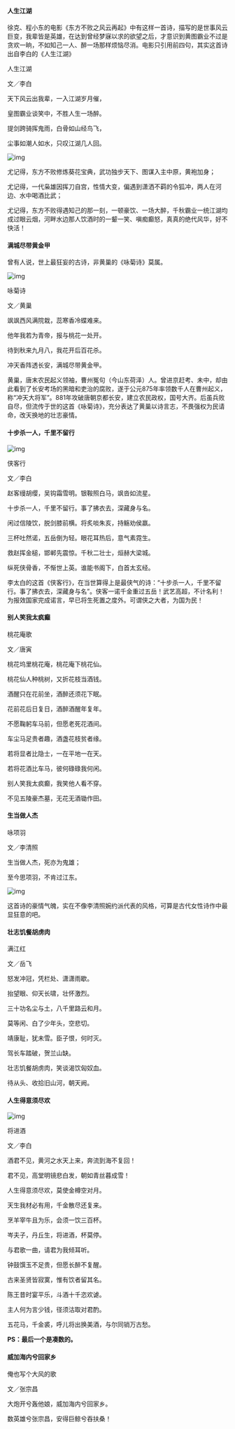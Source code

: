 #### 人生江湖

徐克、程小东的电影《东方不败之风云再起》中有这样一首诗，描写的是世事风云巨变，我辈皆是英雄，在达到曾经梦寐以求的欲望之后，才意识到黄图霸业不过是贪欢一晌，不如知己一人、醉一场那样烦恼尽消。电影只引用前四句，其实这首诗出自李白的《人生江湖》

人生江湖

文／李白

天下风云出我辈，一入江湖岁月催，

皇图霸业谈笑中，不胜人生一场醉。

提剑跨骑挥鬼雨，白骨如山经鸟飞，

尘事如潮人如水，只叹江湖几人回。

![img](http://upload-images.jianshu.io/upload_images/15749314-146056d274c2c234.jpeg?imageMogr2/auto-orient/strip%7CimageView2/2/w/1240)

尤记得，东方不败修炼葵花宝典，武功独步天下、图谋入主中原，黄袍加身；

尤记得，一代枭雄因挥刀自宫，性情大变，偏遇到潇洒不羁的令狐冲，两人在河边、水中喝酒比武；

尤记得，东方不败得遇知己的那一刻，一顿豪饮、一场大醉，千秋霸业一统江湖均成过眼云烟，河畔水边那人饮酒时的一颦一笑、嗔痴癫怒，真真的绝代风华，好不快活！



#### 满城尽带黄金甲

曾有人说，世上最狂妄的古诗，非黄巢的《咏菊诗》莫属。

![img](http://upload-images.jianshu.io/upload_images/15749314-5b6352cace2c3b88.jpeg?imageMogr2/auto-orient/strip%7CimageView2/2/w/1240)

咏菊诗

文／黄巢

飒飒西风满院栽，蕊寒香冷蝶难来。

他年我若为青帝，报与桃花一处开。

待到秋来九月八，我花开后百花杀。

冲天香阵透长安，满城尽带黄金甲。

黄巢，唐末农民起义领袖，曹州冤句（今山东荷泽）人。曾进京赶考、未中，却由此看到了长安考场的黑暗和吏治的腐败，遂于公元875年率领数千人在曹州起义，称“冲天大将军”。881年攻破唐朝京都长安，建立农民政权，国号大齐。后虽兵败自尽，但流传于世的这首《咏菊诗》，充分表达了黄巢以诗言志，不畏强权为民请命，改天换地的壮志豪情。



#### 十步杀一人，千里不留行

![img](http://upload-images.jianshu.io/upload_images/15749314-24154b651f8b1516.jpeg?imageMogr2/auto-orient/strip%7CimageView2/2/w/1240)

侠客行

文／李白

赵客缦胡缨，吴钩霜雪明。银鞍照白马，飒沓如流星。

十步杀一人，千里不留行。事了拂衣去，深藏身与名。

闲过信陵饮，脱剑膝前横。将炙啖朱亥，持觞劝侯嬴。

三杯吐然诺，五岳倒为轻。眼花耳热后，意气素霓生。

救赵挥金槌，邯郸先震惊。千秋二壮士，烜赫大梁城。

纵死侠骨香，不惭世上英。谁能书阁下，白首太玄经。

李太白的这首《侠客行》，在当世算得上是最侠气的诗：“十步杀一人，千里不留行。事了拂衣去，深藏身与名”。侠客一诺千金重过五岳！武艺高超，不计名利！为报效国家完成诺言，早已将生死置之度外。可谓侠之大者，为国为民！



#### 别人笑我太疯癫

桃花庵歌

文／唐寅

桃花坞里桃花庵，桃花庵下桃花仙。

桃花仙人种桃树，又折花枝当酒钱。

酒醒只在花前坐，酒醉还须花下眠。

花前花后日复日，酒醉酒醒年复年。

不愿鞠躬车马前，但愿老死花酒间。

车尘马足贵者趣，酒盏花枝贫者缘。

若将显者比隐士，一在平地一在天。

若将花酒比车马，彼何碌碌我何闲。

别人笑我太疯癫，我笑他人看不穿。

不见五陵豪杰墓，无花无酒锄作田。



#### 生当做人杰

咏项羽

文／李清照

生当做人杰，死亦为鬼雄；

至今思项羽，不肯过江东。

![img](http://upload-images.jianshu.io/upload_images/15749314-44788b718d492c6e.jpeg?imageMogr2/auto-orient/strip%7CimageView2/2/w/1240)

这首诗的豪情气魄，实在不像李清照婉约派代表的风格，可算是古代女性诗作中最显狂意的吧。



#### 壮志饥餐胡虏肉

满江红

文／岳飞

怒发冲冠，凭栏处、潇潇雨歇。

抬望眼、仰天长啸，壮怀激烈。

三十功名尘与土，八千里路云和月。

莫等闲、白了少年头，空悲切。

靖康耻，犹未雪。臣子恨，何时灭。

驾长车踏破，贺兰山缺。

壮志饥餐胡虏肉，笑谈渴饮匈奴血。

待从头、收拾旧山河，朝天阙。



#### 人生得意须尽欢

![img](http://upload-images.jianshu.io/upload_images/15749314-e5a06247b0478062.jpeg?imageMogr2/auto-orient/strip%7CimageView2/2/w/1240)

将进酒

文／李白

酒君不见，黄河之水天上来，奔流到海不复回！

君不见，高堂明镜悲白发，朝如青丝暮成雪！

人生得意须尽欢，莫使金樽空对月。

天生我材必有用，千金散尽还复来。

烹羊宰牛且为乐，会须一饮三百杯。

岑夫子，丹丘生，将进酒，杯莫停。

与君歌一曲，请君为我倾耳听。

钟鼓馔玉不足贵，但愿长醉不复醒。

古来圣贤皆寂寞，惟有饮者留其名。

陈王昔时宴平乐，斗酒十千恣欢谑。

主人何为言少钱，径须沽取对君酌。

五花马，千金裘，呼儿将出换美酒，与尔同销万古愁。



**PS：最后一个是凑数的。**

#### 威加海内兮回家乡

俺也写个大风的歌

文／张宗昌

大炮开兮轰他娘，威加海内兮回家乡。

数英雄兮张宗昌，安得巨鲸兮吞扶桑！

